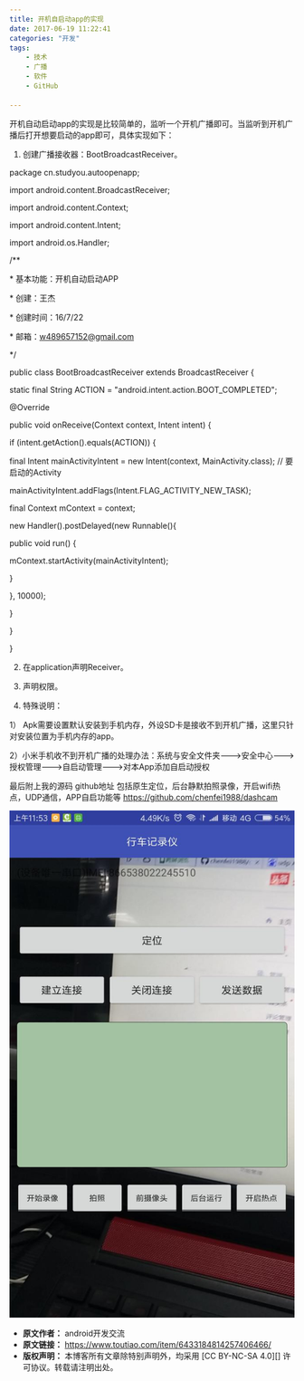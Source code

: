 ```yaml
---
title: 开机自启动app的实现
date: 2017-06-19 11:22:41
categories: "开发"
tags:
	- 技术
	- 广播
	- 软件
	- GitHub

---
```


开机自动启动app的实现是比较简单的，监听一个开机广播即可。当监听到开机广播后打开想要启动的app即可，具体实现如下：

1. 创建广播接收器：BootBroadcastReceiver。

package cn.studyou.autoopenapp;

import android.content.BroadcastReceiver;

import android.content.Context;

import android.content.Intent;

import android.os.Handler;

/\*\*

\* 基本功能：开机自动启动APP

\* 创建：王杰

\* 创建时间：16/7/22

\* 邮箱：w489657152@gmail.com

\*/

public class BootBroadcastReceiver extends BroadcastReceiver \{

static final String ACTION = "android.intent.action.BOOT\_COMPLETED";

@Override

public void onReceive(Context context, Intent intent) \{

if (intent.getAction().equals(ACTION)) \{

final Intent mainActivityIntent = new Intent(context, MainActivity.class); // 要启动的Activity

mainActivityIntent.addFlags(Intent.FLAG\_ACTIVITY\_NEW\_TASK);

final Context mContext = context;

new Handler().postDelayed(new Runnable()\{

public void run() \{

mContext.startActivity(mainActivityIntent);

\}

\}, 10000);

\}

\}

\}

2. 在application声明Receiver。

    <receiver android:name=".BootBroadcastReceiver">

3. 声明权限。

    <uses-permission android:name="android.permission.RECEIVE_BOOT_COMPLETED"></uses-permission>

4. 特殊说明：

1） Apk需要设置默认安装到手机内存，外设SD卡是接收不到开机广播，这里只针对安装位置为手机内存的app。

2）小米手机收不到开机广播的处理办法：系统与安全文件夹--->安全中心--->授权管理--->自启动管理--->对本App添加自启动授权

最后附上我的源码 github地址 包括原生定位，后台静默拍照录像，开启wifi热点，UDP通信，APP自启功能等 https://github.com/chenfei1988/dashcam

![开机自启动app的实现][app]


[app]: static/resources/crawler/INBN-ZYER-7F73.jpg
 *  **原文作者：** android开发交流
 *  **原文链接：** https://www.toutiao.com/item/6433184814257406466/
 *  **版权声明：** 本博客所有文章除特别声明外，均采用 [CC BY-NC-SA 4.0][] 许可协议。转载请注明出处。
